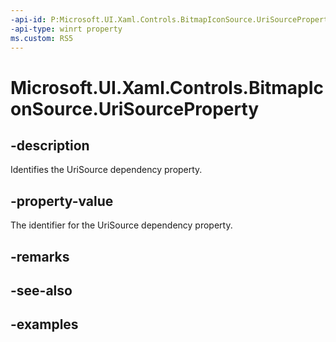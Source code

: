 ```yaml
---
-api-id: P:Microsoft.UI.Xaml.Controls.BitmapIconSource.UriSourceProperty
-api-type: winrt property
ms.custom: RS5
---
```

<!-- Property syntax.
public DependencyProperty UriSourceProperty { get; }
-->

# Microsoft.UI.Xaml.Controls.BitmapIconSource.UriSourceProperty


## -description

Identifies the UriSource dependency property.


## -property-value

The identifier for the UriSource dependency property.


## -remarks


## -see-also


## -examples


